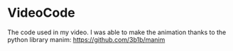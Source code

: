 # VideoCode
The code used in my video. I was able to make the animation thanks to the python library manim: https://github.com/3b1b/manim
